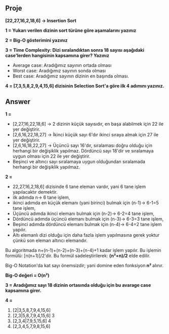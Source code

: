 <h2>Proje</h2>
<strong>[22,27,16,2,18,6] -> Insertion Sort</strong>

<strong>1 = Yukarı verilen dizinin sort türüne göre aşamalarını yazınız</strong>

<strong>2 = Big-O gösterimini yazınız</strong>

<strong>3 = Time Complexity: Dizi sıralandıktan sonra 18 sayısı aşağıdaki case'lerden hangisinin kapsamına girer? Yazınız</strong>
<ul>
  <li>Average case: Aradığımız sayının ortada olması</li>
  <li>Worst case: Aradığımız sayının sonda olması</li>
  <li>Best case: Aradığımız sayının dizinin en başında olması.</li>
</ul>
<strong>4 = [7,3,5,8,2,9,4,15,6] dizisinin Selection Sort'a göre ilk 4 adımını yazınız.</strong>

<h2>Answer</h2>
<strong>1 =</strong>
<ul>
  <li>[2,27,16,22,18,6] -> 2 dizinin küçük sayısıdır, en başa alabilmek için 22 ile yer değiştirir.</li>
  <li>[2,6,16,22,18,27] -> İkinci küçük sayı 6'dır ikinci sıraya almak için 27 ile yer değiştirir.</li>
  <li>[2,6,16,18,22,27] -> Üçüncü sayı 16'dır, sıralaması doğru olduğu için herhangi bir değişiklik yapılmaz. Dördüncü sayı 18'dir ve sıralamaya uygun olması için 22 ile yer değiştirir.</li>
  <li>Beşinci ve altıncı sayı sıralamaya uygun olduğundan sıralamada herhangi bir değişiklik yapılmaz.</li>
</ul>
<strong>2 =</strong>
<ul>
  <li>22,27,16,2,18,6] dizisinde 6 tane eleman vardır, yani 6 tane işlem yapılacaktır demektir.</li>
  <li>ilk adımda n-> 6 tane işlem,</li>
  <li>ikinci adımda en küçük elemanı (yani birinci) bulmak için (n-1)-> 6-1=5 tane işlem,</li>
  <li>Üçüncü adımda ikinci elemanı bulmak için (n-2)-> 6-2=4 tane işlem,</li>
  <li>Dördüncü adımda üçüncü elemanı bulmak için (n-3)-> 6-3=3 tane işlem,</li>
  <li>Beşinci adımda dördüncü elemanı bulmak için (n-4)-> 6-4=2 tane işlem yapılır.</li>
  <li>Altı elemanlı dizi olduğu için daha fazla işlem yapılmasına gerek yoktur çünkü son eleman altıncı elemandır.</li>
</ul>
<p>Bu algoritmada n+(n-1)+(n-2)+(n-3)+(n-4)+1 kadar işlem yapılır. Bu işlemin formülü: [n(n+1)]/2'dir. Bu formül sadeleştirilerek: <strong>(n²+n)/2</strong> elde edilir.</p>
<p>Big-O Notation'da kat sayı önemsizdir; yani domine eden fonksiyon<strong> n² </strong>alınır.</p>
<p><strong>Big-O değeri = O(n²)</strong></p>
<strong>3 = Aradığımız sayı 18 dizinin ortasında olduğu için bu avarage case kapsamına girer.</strong>
<p><strong>4 =</strong><p> 
<ol>
  <li>[2|3,5,8,7,9,4,15,6]</li>
  <li>[2,3|5,8,7,9,4,15,6] 3</li>
  <li>[2,3,4|7,9,5,15,6] 4</li>
  <li>[2,3,4,5,7,9,8,15,6]</li>
</ol>
